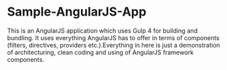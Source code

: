 # Sample-AngularJS-App
This is an AngularJS application which uses Gulp 4 for building and bundling. It uses everything AngularJS has to offer in terms of components (filters, directives, providers etc.).Everything in here is just a demonstration of architecturing, clean coding and using of AngularJS framework components.
